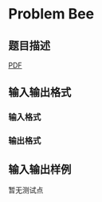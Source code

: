 # Problem Bee

## 题目描述

[problemUrl]: https://uva.onlinejudge.org/index.php?option=com_onlinejudge&Itemid=8&category=448&page=show_problem&problem=4306

[PDF](https://uva.onlinejudge.org/external/15/p1531.pdf)

## 输入输出格式

### 输入格式

### 输出格式

## 输入输出样例

暂无测试点


